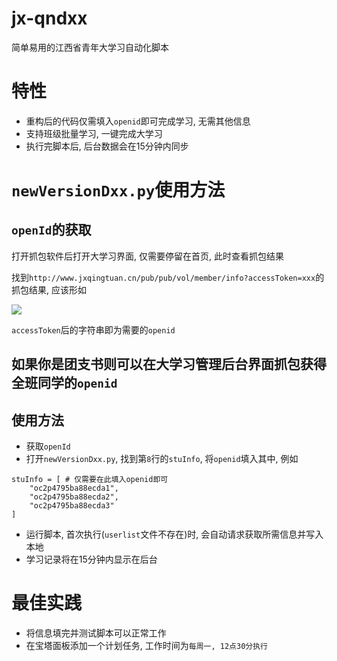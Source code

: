 # jx-qndxx
简单易用的江西省青年大学习自动化脚本

# 特性
* 重构后的代码仅需填入`openid`即可完成学习, 无需其他信息
* 支持班级批量学习, 一键完成大学习
* 执行完脚本后, 后台数据会在15分钟内同步

# `newVersionDxx.py`使用方法

## `openId`的获取
打开抓包软件后打开大学习界面, 仅需要停留在首页, 此时查看抓包结果

找到`http://www.jxqingtuan.cn/pub/pub/vol/member/info?accessToken=xxx`的抓包结果, 应该形如

![](https://s3.bmp.ovh/imgs/2023/07/16/1e43ab91b04778ca.png)

`accessToken`后的字符串即为需要的`openid`

## 如果你是团支书则可以在大学习管理后台界面抓包获得全班同学的`openid`

## 使用方法
* 获取`openId`
* 打开`newVersionDxx.py`, 找到第`8`行的`stuInfo`, 将`openid`填入其中, 例如
```
stuInfo = [ # 仅需要在此填入openid即可
    "oc2p4795ba88ecda1",
    "oc2p4795ba88ecda2",
    "oc2p4795ba88ecda3"
]
```
* 运行脚本, 首次执行(`userlist`文件不存在)时, 会自动请求获取所需信息并写入本地
* 学习记录将在15分钟内显示在后台

# 最佳实践
* 将信息填完并测试脚本可以正常工作
* 在宝塔面板添加一个计划任务, 工作时间为`每周一, 12点30分执行`

